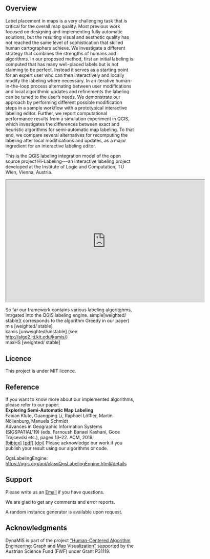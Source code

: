 <script src="https://cdn.mathjax.org/mathjax/latest/MathJax.js?config=TeX-AMS-MML_HTMLorMML" type="text/javascript"></script>
<style>
* {
  box-sizing: border-box;
}

.column {
  float: left;
  width: 50%;
  padding: 5px;
}

/* Clearfix (clear floats) */
.row::after {
  content: "";
  clear: both;
  display: table;
}
</style>

## Overview
Label placement in maps is a very challenging task that is critical for the overall map quality.
Most previous work focused on designing and implementing fully automatic solutions, but the
resulting visual and aesthetic quality has not reached the same level of sophistication that skilled
human cartographers achieve. 
We investigate a different strategy that combines the strengths of
humans and algorithms. 
In our proposed method, first an initial labeling is computed that has
many well-placed labels but is not claiming to be perfect. 
Instead it serves as a starting point for
an expert user who can then interactively and locally modify the labeling where necessary. In an
iterative human-in-the-loop process alternating between user modifications and local algorithmic
updates and refinements the labeling can be tuned to the user’s needs.
We demonstrate our approach by performing different possible modification steps in a sample
workflow with a prototypical interactive labeling editor. Further, we report computational
performance results from a simulation experiment in QGIS, which investigates the differences
between exact and heuristic algorithms for semi-automatic map labeling. 
To that end, we compare several alternatives for recomputing the labeling after local modifications and updates,
as a major ingredient for an interactive labeling editor.


This is the QGIS labeling integration model of the open source project Hi-Labeling---an interactive labeling project developed at the  Institute of Logic and Computation, TU Wien, Vienna, Austria.

<iframe width = "623", height = "385.53", src="https://www.youtube.com/embed/1yXoEF6kSD8,frameborder="0" allowfullscreen></iframe>

So far our framework contains various labeling algoritghms, intrgated into the QGIS labeling engine.
simple[weighted/ stable]( corresponds to the algorithm Greedy in our paper)<br /> 
 mis [weighted/ stable]<br /> 
 kamis [unweighted/unstable] (see http://algo2.iti.kit.edu/kamis/)<br /> 
 maxHS [weighted/ stable]<br /> 
 






## Licence

This project is under MIT licence. 
## Reference
If you want to know more about our implemented algorithms, please refer to our paper:<br>
**Exploring Semi-Automatic Map Labeling**<br>
Fabian Klute, Guangping Li, Raphael Löffler, Martin Nöllenburg, Manuela Schmidt<br>
Advances in Geographic Information Systems (SIGSPATIAL'19) (eds. Farnoush Banaei Kashani, Goce Trajcevski etc.), pages 13–22. ACM, 2019.<br>
[[bibtex]](https://www.ac.tuwien.ac.at/publications/fs-esl-19?file=../../publications/noellenburg-ac-web.bib) [[pdf]](https://arxiv.org/abs/1910.07799) [[doi]](https://dx.doi.org/10.1145/3347146.3359359)
Please acknowledge our work if you publish your result using our algorithms or code.
                                                                      
                                                                      
QgsLabelingEngine: https://qgis.org/api/classQgsLabelingEngine.html#details <br /> 





## Support
Please write us an [Email](mailto:guangping@ac.tuwien.ac.at) if you have questions.

We are glad to get any comments and error reports.

A random instance generator is available upon request.
## Acknowledgments
DynaMIS is part of the project ["Human-Centered Algorithm Engineering: Graph and Map Visualization"](https://www.ac.tuwien.ac.at/research/humalgo/) supported by the Austrian Science Fund (FWF) under Grant P31119.
